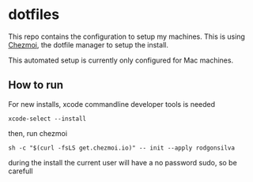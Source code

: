 # dotfiles

This repo contains the configuration to setup my machines. This is using [Chezmoi](https://chezmoi.io), the dotfile manager to setup the install.

This automated setup is currently only configured for Mac machines.

## How to run

For new installs, xcode commandline developer tools is needed

```shell
xcode-select --install
```

then, run chezmoi

```shell
sh -c "$(curl -fsLS get.chezmoi.io)" -- init --apply rodgonsilva
```

during the install the current user will have a no password sudo, so be carefull
